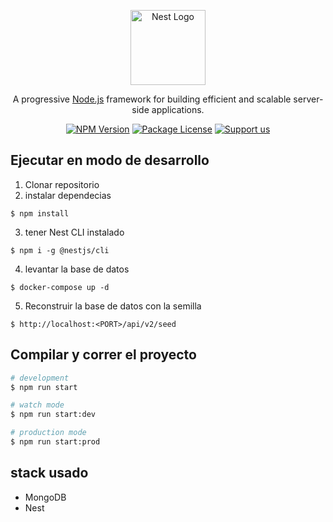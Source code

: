 <p align="center">
  <a href="http://nestjs.com/" target="blank"><img src="https://nestjs.com/img/logo-small.svg" width="120" alt="Nest Logo" /></a>
</p>

[circleci-image]: https://img.shields.io/circleci/build/github/nestjs/nest/master?token=abc123def456
[circleci-url]: https://circleci.com/gh/nestjs/nest

  <p align="center">A progressive <a href="http://nodejs.org" target="_blank">Node.js</a> framework for building efficient and scalable server-side applications.</p>
    <p align="center">
<a href="https://www.npmjs.com/~nestjscore" target="_blank"><img src="https://img.shields.io/npm/v/@nestjs/core.svg" alt="NPM Version" /></a>
<a href="https://www.npmjs.com/~nestjscore" target="_blank"><img src="https://img.shields.io/npm/l/@nestjs/core.svg" alt="Package License" /></a>
<a href="https://opencollective.com/nest#sponsor"  target="_blank"><img src="https://img.shields.io/badge/Support%20us-Open%20Collective-41B883.svg" alt="Support us"></a>


## Ejecutar en modo de desarrollo

1. Clonar repositorio
2. instalar dependecias

```
$ npm install
```

3. tener Nest CLI instalado
```
$ npm i -g @nestjs/cli
```

4. levantar la base de datos
```
$ docker-compose up -d
```

5. Reconstruir la base de datos con la semilla
```
$ http://localhost:<PORT>/api/v2/seed
```

## Compilar y correr el proyecto

```bash
# development
$ npm run start

# watch mode
$ npm run start:dev

# production mode
$ npm run start:prod
```

## stack usado
* MongoDB
* Nest